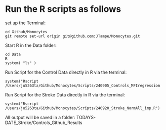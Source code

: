 # Run the R scripts as follows

set up the Terminal:
```
cd Github/Monocytes
git remote set-url origin git@github.com:JTampe/Monocytes.git

```

Start R in the Data folder:
```
cd Data 
R
system( "ls" )
```

Run Script for the Control Data directly in R via the terminal:
```
system("Rscript /Users/ju5263ta/Github/Monocytes/Scripts/240905_Controls_MFIregression.R")
```

Run Script for the Stroke Data directly in R via the terminal:
```
system("Rscript /Users/ju5263ta/Github/Monocytes/Scripts/240920_Stroke_NormAll_imp.R")
```



All output will be saved in a folder: TODAYS-DATE_Stroke/Controls_Github_Results
